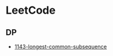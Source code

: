 # LeetCode
## DP
* [1143-longest-common-subsequence](https://github.com/innerNULL/leetnote/tree/main/leetcode/1143-longest-common-subsequence)
